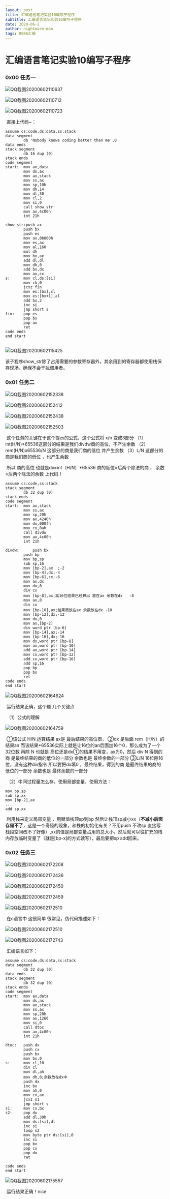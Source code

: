 ```yaml
---
layout: post
title: 汇编语言笔记实验10编写子程序
subtitle: 汇编语言笔记实验10编写子程序
date: 2020-06-2
author: nightmare-man
tags: 8086汇编
---
```


# 汇编语言笔记实验10编写子程序

### 0x00 任务一

![QQ截图20200602110637](/assets/img/QQ截图20200602110637.png)

![QQ截图20200602110712](/assets/img/QQ截图20200602110712.png)

![QQ截图20200602110723](/assets/img/QQ截图20200602110723.png)

​		直接上代码~：

```assembly
assume cs:code,ds:data,ss:stack
data segment
		db 'Nobody knows coding better than me',0
data ends
stack segment
		db 16 dup (0)
stack ends
code segment
start:	mov ax,data
		mov ds,ax
		mov ax,stack
		mov ss,ax
		mov sp,10h
		mov dh,14
		mov dl,30
		mov cl,2
		mov si,0
		call show_str
		mov ax,4c00h
		int 21h
		
show_str:push ax
		push bx
		push es
		mov ax,0b800h
		mov es,ax
		mov al,160
		mul dh
		mov bx,ax
		add dl,dl
		mov dh,0
		add bx,dx
		mov ax,cx
s:		mov cl,ds:[si]
		mov ch,0
		jcxz fin
		mov es:[bx],cl
        mov es:[bx+1],al
        add bx,2
        inc si
        jmp short s
fin:    pop es
        pop bx
        pop ax
        ret
code ends
end start
		
```

![QQ截图20200602115425](/assets/img/QQ截图20200602115425.png)

​		该子程序show_str除了占用需要的参数寄存器外，其余用到的寄存器都使用栈保存现场，确保不会干扰调用者。



### 0x01 任务二

![QQ截图20200602152338](/assets/img/QQ截图20200602152338.png)

![QQ截图20200602152412](/assets/img/QQ截图20200602152412.png)

![QQ截图20200602152438](/assets/img/QQ截图20200602152438.png)

![QQ截图20200602152503](/assets/img/QQ截图20200602152503.png)

​		这个任务的关键在于这个提示的公式，这个公式将 x/n 变成3部分 （1）int(H/N)*65536这部分的结果是我们divdw商的高位，不产生余数   （2）rem(H/N)x65536/N 这部分的商是我们商的低位 并产生余数  （3）L/N 这部分的商是我们商的低位 ，也产生余数

​		所以 商的高位 也就是dx=int（H/N）*65536           商的低位=后两个除法的商 ，      余数=后两个除法的余数 上代码！

```assembly
assume cs:code,ss:stack
stack segment
		db 32 dup (0)
stack ends
code segment
start:	mov ax,stack
		mov ss,ax
		mov sp,20h
		mov ax,4240h
		mov dx,000fh
		mov	cx,0ah
		call divdw
		mov ax,4c00h
		int 21h
		
divdw:		push bx
		push bp
		mov bp,sp
		sub sp,16
		mov [bp-2],ax  ;-2
		mov [bp-4],dx;-4
		mov [bp-6],cx;-6
		mov ax,dx
		mov dx,0
		div cx
		mov [bp-8],ax;高16位结果已经算出 放在ax 余数在dx   -8
		mov ax,0
		div cx
		mov [bp-10],ax;结果商放在ax 余数放在dx -10
		mov [bp-12],dx;-12
		mov dx,0
		mov ax,[bp-2]
		div word ptr [bp-6]
		mov [bp-14],ax;-14
		mov [bp-16],dx;-16
		mov dx,word ptr [bp-8]
		mov ax,word ptr [bp-10]
		add ax,word ptr [bp-14]
		mov cx,word ptr [bp-12]
		add cx,word ptr [bp-16]
		add sp,16
		pop bp 
		pop bx
		ret
code ends
end start
```

![QQ截图20200602164624](/assets/img/QQ截图20200602164624.png)

​		运行结果正确，这个题 几个关键点

​	（1）公式的理解 

![QQ截图20200602164759](/assets/img/QQ截图20200602164759.png)

​		①该公式 H/N 运算结果 ax是 最后结果的高位商， ②dx 是后面 rem（H/N）的结果an 而该结果*65536实际上就是让16位的an后面加16个0，那么成为了一个32位数 再除 N 也就是 高位还是dx①的结果不用变，ax为0，然后 div N  得到的商  是最终结果的商的低位的一部分 余数也是 最终余数的一部分 ③L/N 16位除16位，没有这种div指令   所以要把dx填0 ，最终结果，得到的商  是最终结果的商的低位的一部分 余数也是 最终余数的一部分

​	（2）中间过程量怎么存，使用局部变量，使用方法：

```assembly
mov bp,sp
sub sp,xx
mov [bp-2],ax
...
add sp,xx
```

​		利用栈来定义局部变量 ，用赋值栈顶sp到bp 然后让栈顶sp减小xx（**不减小后面存储不了**，这是一个奇怪的现象，和栈的初始化有关？不用push 不改sp 直接写栈段空间改不了好像）,xx的值是局部变量占用的总大小，然后就可以往扩充的栈内存放临时变量了（就是[bp-x]的方式读写），最后要把sp add回来。



### 0x02 任务三

![QQ截图20200602172208](/assets/img/QQ截图20200602172208.png)

![QQ截图20200602172436](/assets/img/QQ截图20200602172436.png)

![QQ截图20200602172450](/assets/img/QQ截图20200602172450.png)

![QQ截图20200602172459](/assets/img/QQ截图20200602172459.png)

![QQ截图20200602172510](/assets/img/QQ截图20200602172510.png)

​		在c语言中 这很简单 很常见，伪代码描述如下：

![QQ截图20200602172510](/assets/img/QQ截图20200602172510.png)

![QQ截图20200602172743](/assets/img/QQ截图20200602172743.png)

​		汇编语言如下：

```assembly
assume cs:code,ds:data,ss:stack
data segment
		db 32 dup (0)
data ends
stack segment
		db 32 dup (0)
stack ends
code segment
start:	mov ax,data
		mov ds,ax
		mov ax,stack
		mov ss,ax
		mov sp,20h
		mov ax,1266
		mov si,0
		call dtoc
		mov ax,4c00h
		int 21h
		
dtoc:	push dx
		push cx
		push bx
		mov bx,0
s:		mov cl,10
		div cl
		mov dl,ah
		mov dh,0;余数放在dx中
		push dx
		inc bx
		mov ah,0
		mov cx,ax
		jcxz s1
		jmp short s
s1:		mov cx,bx
s2:		pop dx
		add dl,30h
		mov ds:[si],dl
		inc si
		loop s2
		mov byte ptr ds:[si],0
		inc si
		pop bx
		pop cx
		pop dx
		ret

code ends
end start
```

![QQ截图20200602175557](/assets/img/QQ截图20200602175557.png)

​		运行结果正确！nice